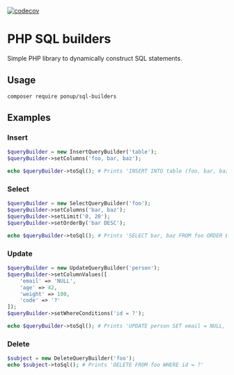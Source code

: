 [![codecov](https://codecov.io/gh/Ponup/php-sql-builders/branch/master/graph/badge.svg?token=JUXR5NY0UJ)](https://codecov.io/gh/Ponup/php-sql-builders)

# PHP SQL builders

Simple PHP library to dynamically construct SQL statements.

## Usage

```shell
composer require ponup/sql-builders
``` 

## Examples

### Insert

```php
$queryBuilder = new InsertQueryBuilder('table');
$queryBuilder->setColumns('foo, bar, baz');

echo $queryBuilder->toSql(); # Prints 'INSERT INTO table (foo, bar, baz) VALUES (?, ?, ?)'
```

### Select

```php
$queryBuilder = new SelectQueryBuilder('foo');
$queryBuilder->setColumns('bar, baz');
$queryBuilder->setLimit('0, 20');
$queryBuilder->setOrderBy('bar DESC');

echo $queryBuilder->toSql(); # Prints 'SELECT bar, baz FROM foo ORDER BY bar DESC LIMIT 0, 20'
```

### Update

```php
$queryBuilder = new UpdateQueryBuilder('person');
$queryBuilder->setColumnValues([
    'email' => 'NULL',
    'age' => 42,
    'weight' => 100,
    'code' => '?'
]);
$queryBuilder->setWhereConditions('id = ?');

echo $queryBuilder->toSql(); # Prints 'UPDATE person SET email = NULL, age = 42, weight = 100, code = ? WHERE id = ?'
```

### Delete

```php
$subject = new DeleteQueryBuilder('foo');
echo $subject->toSql(); # Prints 'DELETE FROM foo WHERE id = ?'
```
